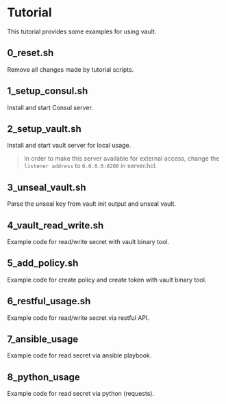 # Tutorial

This tutorial provides some examples for using vault.

## 0_reset.sh

Remove all changes made by tutorial scripts.

## 1_setup_consul.sh

Install and start Consul server.

## 2_setup_vault.sh

Install and start vault server for local usage.

>   In order to make this server available for external access, change the `listener address` to `0.0.0.0:8200` in server.hcl.

## 3_unseal_vault.sh

Parse the unseal key from vault init output and unseal vault.

## 4_vault_read_write.sh

Example code for read/write secret with vault binary tool.

## 5_add_policy.sh

Example code for create policy and create token with vault binary tool.

## 6_restful_usage.sh

Example code for read/write secret via restful API.

## 7_ansible_usage

Example code for read secret via ansible playbook.

## 8_python_usage

Example code for read secret via python (requests).